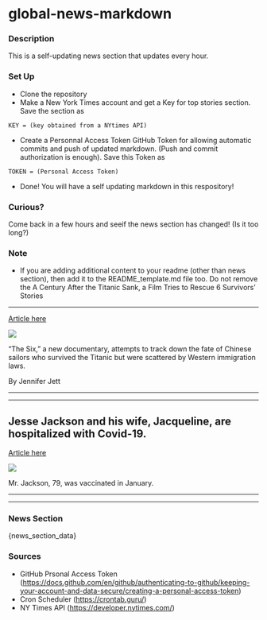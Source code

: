 # global-news-markdown

### Description 
This is a self-updating news section that updates every hour.

### Set Up 
* Clone the repository
* Make a New York Times account and get a Key for top stories section. Save the section as 
 ```
 KEY = (key obtained from a NYtimes API)
 ```
*  Create a Personnal Access Token GitHub Token for allowing automatic commits and push of updated markdown. (Push and commit authorization is enough). Save this Token as 
```
TOKEN = (Personal Access Token)
```
* Done! You will have a self updating markdown in this respository!

### Curious?
Come back in a few hours and seeif the news section has changed! (Is it too long?)

### Note
* If you are adding additional content to your readme (other than news section), then add it to the README_template.md file too. Do not remove the A Century After the Titanic Sank, a Film Tries to Rescue 6 Survivors’ Stories
-----------------------------------------------------------------------------

[Article here](https://www.nytimes.com/2021/08/21/world/chinese-titanic-survivors-the-six.html)

[![](https://static01.nyt.com/images/2021/08/18/lens/00xp-china-titanic1/00xp-china-titanic1-superJumbo.jpg)](https://www.nytimes.com/2021/08/21/world/chinese-titanic-survivors-the-six.html)

“The Six,” a new documentary, attempts to track down the fate of Chinese sailors who survived the Titanic but were scattered by Western immigration laws.

By Jennifer Jett

* * *

* * *

Jesse Jackson and his wife, Jacqueline, are hospitalized with Covid-19.
-----------------------------------------------------------------------

[Article here](https://www.nytimes.com/2021/08/21/us/jesse-jackson-wife-hospitalized-covid-19.html)

[![](https://static01.nyt.com/images/2021/08/21/world/21virus-briefing-jackson/merlin_192587040_a4a5c3dc-5c7b-451b-a800-7081b27b9455-superJumbo.jpg)](https://www.nytimes.com/2021/08/21/us/jesse-jackson-wife-hospitalized-covid-19.html)

Mr. Jackson, 79, was vaccinated in January.

* * *

* * *

### News Section 
{news_section_data}


### Sources 
* GitHub Prsonal Access Token (https://docs.github.com/en/github/authenticating-to-github/keeping-your-account-and-data-secure/creating-a-personal-access-token)
* Cron Scheduler (https://crontab.guru/)
* NY Times API (https://developer.nytimes.com/)
